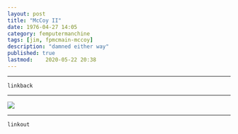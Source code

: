 ```yaml
---
layout: post
title: "McCoy II"
date: 1976-04-27 14:05
category: femputermanchine
tags: [jim, fpmcmain-mccoy]
description: "damned either way"
published: true
lastmod:	2020-05-22 20:38
---
```


*****
`linkback`


*****

<img src="{{ site.url }}/assets/img/mccoy-ii.jpg" />

*****

`linkout`

